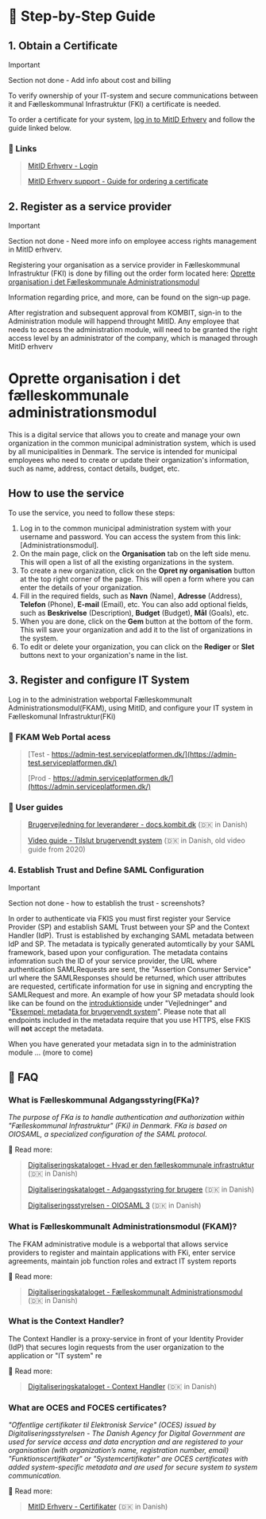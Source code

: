 # 👣 Step-by-Step Guide

## 1. Obtain a Certificate


> [!IMPORTANT]  
> Section not done - Add info about cost and billing

To verify ownership of your IT-system and secure communications between it and Fælleskommunal Infrastruktur (FKI) a certificate is needed.

To order a certificate for your system, [log in to MitID Erhverv](https://mitid-erhverv.dk) and follow the guide linked below.

### 🔗 Links
> [MitID Erhverv - Login](https://mitid-erhverv.dk)
>
> [MitID Erhverv support - Guide for ordering a certificate ](https://mitid-erhverv.dk/support/vejledning/anvendelse/brugeradministrator/certifikater/bestil-et-organisationscertifikat/)

 ## 2. Register as a service provider

> [!IMPORTANT]  
> Section not done - Need more info on employee access rights management in MitID erhverv.

Registering your organisation as a service provider in Fælleskommunal Infrastruktur (FKI) is done by filling out the order form located here: 
[Oprette organisation i det Fælleskommunale Administrationsmodul](https://digitaliseringskataloget.dk/oprette-organisation-i-det-faelleskommunale-administrationsmodul)

Information regarding price, and more, can be found on the sign-up page. 

After registration and subsequent approval from KOMBIT, sign-in to the Administration module will happend throught MitID. Any employee that needs to access the administration module, will need to be granted the right access level by an administrator of the company, which is managed through MitID erhverv

# Oprette organisation i det fælleskommunale administrationsmodul

This is a digital service that allows you to create and manage your own organization in the common municipal administration system, which is used by all municipalities in Denmark. The service is intended for municipal employees who need to create or update their organization's information, such as name, address, contact details, budget, etc.

## How to use the service

To use the service, you need to follow these steps:

1. Log in to the common municipal administration system with your username and password. You can access the system from this link: [Administrationsmodul].
2. On the main page, click on the **Organisation** tab on the left side menu. This will open a list of all the existing organizations in the system.
3. To create a new organization, click on the **Opret ny organisation** button at the top right corner of the page. This will open a form where you can enter the details of your organization.
4. Fill in the required fields, such as **Navn** (Name), **Adresse** (Address), **Telefon** (Phone), **E-mail** (Email), etc. You can also add optional fields, such as **Beskrivelse** (Description), **Budget** (Budget), **Mål** (Goals), etc.
5. When you are done, click on the **Gem** button at the bottom of the form. This will save your organization and add it to the list of organizations in the system.
6. To edit or delete your organization, you can click on the **Rediger** or **Slet** buttons next to your organization's name in the list.

## 3. Register and configure IT System

Log in to the administration webportal Fælleskommunalt Administrationsmodul(FKAM), using MitID, and configure your IT system in Fælleskomunal Infrastruktur(FKi)

### 🔗 FKAM Web Portal acess

> [Test - https://admin-test.serviceplatformen.dk/](https://admin-test.serviceplatformen.dk/)
>
> [Prod - https://admin.serviceplatformen.dk/](https://admin.serviceplatformen.dk/)

### 📖 User guides

> [Brugervejledning for
> leverandører - docs.kombit.dk](https://docs.kombit.dk/id/3921b1af "docs.kombit.dk") (🇩🇰 in Danish)
>
> [Video guide - Tilslut brugervendt system](https://vimeo.com/484429700#t=187s "vimeo.com") (🇩🇰 in Danish, old video guide from 2020)

### 4. Establish Trust and Define SAML Configuration

> [!IMPORTANT]  
> Section not done - how to establish the trust - screenshots?

In order to authenticate via FKIS you must first register your Service Provider (SP) and establish SAML Trust between your SP and the Context Handler (IdP). Trust is established by exchanging SAML metadata between IdP and SP.
The metadata is typically generated automtically by your SAML framework, based upon your configuration. The metadata contains infomration such the ID of your service provider, the URL where authentication SAMLRequests are sent, the "Assertion Consumer Service" url where the SAMLResponses should be returned, which user attributes are requested, certificate information for use in signing and encrypting the SAMLRequest and more. An example of how your SP metadata should look like can be found on the [introduktionside](https://digitaliseringskataloget.dk/l%C3%B8sninger/adgangsstyring-brugere) under "Vejledninger" and "[Eksempel: metadata for brugervendt system](https://digitaliseringskatalog.dk/sites/default/files/2020-05/Brugervendt%20system%20metadata%20eksempel.xml)". Please note that all endpoints included in the metadata require that you use HTTPS, else FKIS will __not__ accept the metadata.

When you have generated your metadata sign in to the administration module ... (more to come)


## 💬 FAQ

### What is Fælleskommunal Adgangsstyring(FKa)?

*The purpose of FKa is to handle authentication and authorization within "Fælleskommunal Infrastruktur" (FKi) in Denmark.
FKa is based on OIOSAML, a specialized configuration of the SAML protocol.*

📖 Read more:

> [Digitaliseringskataloget - Hvad er den fælleskommunale infrastruktur](https://digitaliseringskataloget.dk/om-den-f%C3%A6lleskommunale-infrastruktur "digitaliseringskataloget.dk") (🇩🇰 in Danish)
>
> [Digitaliseringskataloget - Adgangsstyring for brugere](https://digitaliseringskataloget.dk/l%C3%B8sninger/adgangsstyring-brugere "digitaliseringskataloget.dk") (🇩🇰 in Danish)
>
> [Digitaliseringsstyrelsen - OIOSAML 3](https://digst.dk/it-loesninger/nemlog-in/anvendelse/oiosaml-3/ "digst.dk") (🇩🇰 in Danish)

### What is Fælleskommunalt Administrationsmodul (FKAM)?

The FKAM administrative module is a webportal that allows service providers to register and maintain applications with FKi, enter service agreements, maintain job function roles and extract IT system reports

📖 Read more:

> [Digitaliseringskataloget - Fælleskommunalt Administrationsmodul](https://digitaliseringskataloget.dk/l%C3%B8sninger/administrationsmodul "digitaliseringskataloget.dk") (🇩🇰 in Danish)

### What is the Context Handler?

The Context Handler is a proxy-service in front of your Identity Provider (IdP) that secures login requests from the user organization to the application or "IT system" re

📖 Read more:

> [Digitaliseringskataloget - Context Handler](https://digitaliseringskataloget.dk/l%C3%B8sninger/adgangsstyring-brugere#ContextHandler "digitaliseringskataloget.dk") (🇩🇰 in Danish)

### What are OCES and FOCES certificates?

*"Offentlige certifikater til Elektronisk Service" (OCES) issued by Digitaliseringsstyrelsen - The Danish Agency for Digital Government  are used for service access and data encryption and are registered to your organisation (with organization’s name, registration number, email)
"Funktionscertifikater" or "Systemcertifikater" are OCES certificates with added system-specific metadata and are used for secure system to system communication.*

📖 Read more:

> [MitID Erhverv - Certifikater](https://mitid-erhverv.dk/avanceret/certifikater/ "MitID Erhverv") (🇩🇰 in Danish)
